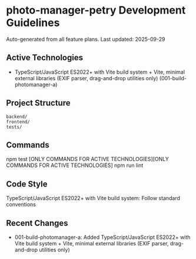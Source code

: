 # photo-manager-petry Development Guidelines

Auto-generated from all feature plans. Last updated: 2025-09-29

## Active Technologies
- TypeScript/JavaScript ES2022+ with Vite build system + Vite, minimal external libraries (EXIF parser, drag-and-drop utilities only) (001-build-photomanager-a)

## Project Structure
```
backend/
frontend/
tests/
```

## Commands
npm test [ONLY COMMANDS FOR ACTIVE TECHNOLOGIES][ONLY COMMANDS FOR ACTIVE TECHNOLOGIES] npm run lint

## Code Style
TypeScript/JavaScript ES2022+ with Vite build system: Follow standard conventions

## Recent Changes
- 001-build-photomanager-a: Added TypeScript/JavaScript ES2022+ with Vite build system + Vite, minimal external libraries (EXIF parser, drag-and-drop utilities only)

<!-- MANUAL ADDITIONS START -->
<!-- MANUAL ADDITIONS END -->